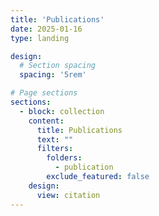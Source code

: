 ```yaml
---
title: 'Publications'
date: 2025-01-16
type: landing

design:
  # Section spacing
  spacing: '5rem'

# Page sections
sections:
  - block: collection
    content:
      title: Publications
      text: ""
      filters:
        folders:
          - publication
        exclude_featured: false
    design:
      view: citation
---
```

